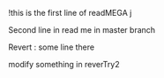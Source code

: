 !this is the first line of readMEGA
j

Second line in read me in master branch 


Revert : some line there 


modify something in reverTry2
